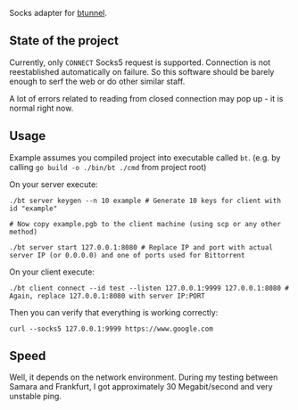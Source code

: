 Socks adapter for [btunnel](https://github.com/CaptainDno/btunnel).

## State of the project

Currently, only `CONNECT` Socks5 request is supported. Connection is not reestablished automatically on failure.
So this software should be barely enough to serf the web or do other similar staff.

A lot of errors related to reading from closed connection may pop up - it is normal right now.

## Usage

Example assumes you compiled project into executable called `bt`. (e.g. by calling `go build -o ./bin/bt ./cmd` from project root)

On your server execute:
```shell
./bt server keygen --n 10 example # Generate 10 keys for client with id "example"

# Now copy example.pgb to the client machine (using scp or any other method)

./bt server start 127.0.0.1:8080 # Replace IP and port with actual server IP (or 0.0.0.0) and one of ports used for Bittorrent
```

On your client execute:
```shell
./bt client connect --id test --listen 127.0.0.1:9999 127.0.0.1:8080 # Again, replace 127.0.0.1:8080 with server IP:PORT
```

Then you can verify that everything is working correctly:
```shell
curl --socks5 127.0.0.1:9999 https://www.google.com
```

## Speed

Well, it depends on the network environment. During my testing between Samara and Frankfurt, I got approximately 30 Megabit/second and very unstable ping. 